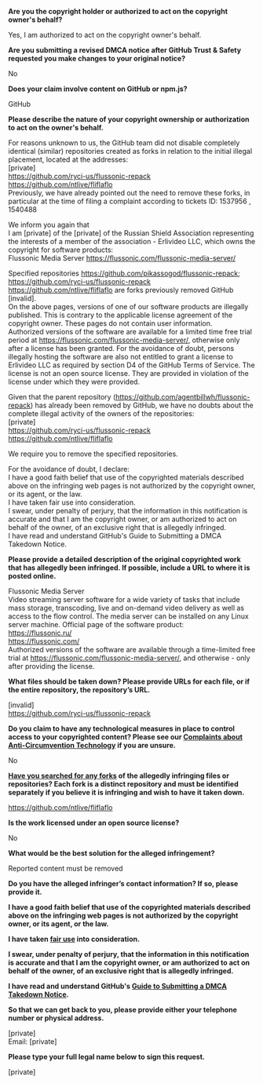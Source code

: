 **Are you the copyright holder or authorized to act on the copyright owner's behalf?**

Yes, I am authorized to act on the copyright owner's behalf.

**Are you submitting a revised DMCA notice after GitHub Trust & Safety requested you make changes to your original notice?**

No

**Does your claim involve content on GitHub or npm.js?**

GitHub

**Please describe the nature of your copyright ownership or authorization to act on the owner's behalf.**

For reasons unknown to us, the GitHub team did not disable completely identical (similar) repositories created as forks in relation to the initial illegal placement, located at the addresses:  
[private]    
https://github.com/ryci-us/flussonic-repack  
https://github.com/ntlive/fliflaflo  
Previously, we have already pointed out the need to remove these forks, in particular at the time of filing a complaint according to tickets ID: 1537956 , 1540488

We inform you again that  
I am [private] of the [private] of the Russian Shield Association representing the interests of a member of the association - Erlivideo LLC, which owns the copyright for software products:  
Flussonic Media Server https://flussonic.com/flussonic-media-server/

Specified repositories https://github.com/pikassogod/flussonic-repack; https://github.com/ryci-us/flussonic-repack https://github.com/ntlive/fliflaflo are forks
previously removed GitHub [invalid].  
On the above pages, versions of one of our software products are illegally published. This is contrary to the applicable license agreement of the copyright owner.
These pages do not contain user information.  
Authorized versions of the software are available for a limited time free trial period at https://flussonic.com/flussonic-media-server/, otherwise only after a license has been granted. For the avoidance of doubt, persons illegally hosting the software are also not entitled to grant a license to Erlivideo LLC as required by section D4 of the GitHub Terms of Service. The license is not an open source license. They are provided in violation of the license under which they were provided.

Given that the parent repository (https://github.com/agentbillwh/flussonic-repack) has already been removed by GitHub, we have no doubts about the complete illegal activity of the owners of the repositories:  
[private]  
https://github.com/ryci-us/flussonic-repack  
https://github.com/ntlive/fliflaflo  

We require you to remove the specified repositories.

For the avoidance of doubt, I declare:  
I have a good faith belief that use of the copyrighted materials described above on the infringing web pages is not authorized by the copyright owner, or its agent, or the law.  
I have taken fair use into consideration.  
I swear, under penalty of perjury, that the information in this notification is accurate and that I am the copyright owner, or am authorized to act on behalf of the owner, of an exclusive right that is allegedly infringed.  
I have read and understand GitHub's Guide to Submitting a DMCA Takedown Notice.

**Please provide a detailed description of the original copyrighted work that has allegedly been infringed. If possible, include a URL to where it is posted online.**

Flussonic Media Server  
Video streaming server software for a wide variety of tasks that include mass storage, transcoding, live and on-demand video delivery as well as access to the flow control. The media server can be installed on any Linux server machine. Official page of the software product:  
https://flussonic.ru/  
https://flussonic.com/  
Authorized versions of the software are available through a time-limited free trial at https://flussonic.com/flussonic-media-server/, and otherwise - only after providing the license.

**What files should be taken down? Please provide URLs for each file, or if the entire repository, the repository’s URL.**

[invalid]  
https://github.com/ryci-us/flussonic-repack  

**Do you claim to have any technological measures in place to control access to your copyrighted content? Please see our <a href="https://docs.github.com/articles/guide-to-submitting-a-dmca-takedown-notice#complaints-about-anti-circumvention-technology">Complaints about Anti-Circumvention Technology</a> if you are unsure.**

No

**<a href="https://docs.github.com/articles/dmca-takedown-policy#b-what-about-forks-or-whats-a-fork">Have you searched for any forks</a> of the allegedly infringing files or repositories? Each fork is a distinct repository and must be identified separately if you believe it is infringing and wish to have it taken down.**

https://github.com/ntlive/fliflaflo  

**Is the work licensed under an open source license?**

No

**What would be the best solution for the alleged infringement?**

Reported content must be removed

**Do you have the alleged infringer’s contact information? If so, please provide it.**

**I have a good faith belief that use of the copyrighted materials described above on the infringing web pages is not authorized by the copyright owner, or its agent, or the law.**

**I have taken <a href="https://www.lumendatabase.org/topics/22">fair use</a> into consideration.**

**I swear, under penalty of perjury, that the information in this notification is accurate and that I am the copyright owner, or am authorized to act on behalf of the owner, of an exclusive right that is allegedly infringed.**

**I have read and understand GitHub's <a href="https://docs.github.com/articles/guide-to-submitting-a-dmca-takedown-notice/">Guide to Submitting a DMCA Takedown Notice</a>.**

**So that we can get back to you, please provide either your telephone number or physical address.**

[private]  
Email: [private]  

**Please type your full legal name below to sign this request.**

[private]
